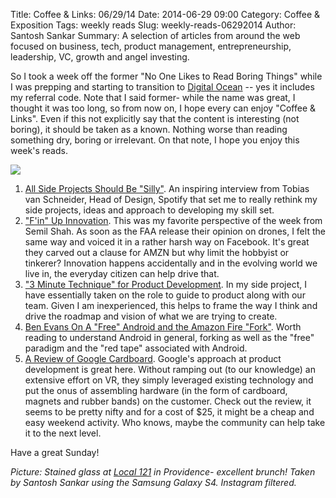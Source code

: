 Title: Coffee & Links: 06/29/14
Date: 2014-06-29 09:00
Category: Coffee & Exposition
Tags: weekly reads
Slug: weekly-reads-06292014
Author: Santosh Sankar
Summary: A selection of articles from around the web focused on business, tech, product management, entrepreneurship, leadership, VC, growth and angel investing.
 
So I took a week off the former "No One Likes to Read Boring Things" while I was prepping and starting to transition to [Digital Ocean](https://www.digitalocean.com/?refcode=4326c62c8117) -- yes it includes my referral code. Note that I said former- while the name was great, I thought it was too long, so from now on, I hope every can enjoy "Coffee & Links". Even if this not explicitly say that the content is interesting (not boring), it should be taken as a known. Nothing worse than reading something dry, boring or irrelevant. On that note, I hope you enjoy this week's reads.

![](/../../../../images/local121.jpg)

1. [All Side Projects Should Be "Silly"](http://www.fastcompany.com/3032394/hit-the-ground-running/spotifys-design-lead-on-why-side-projects-should-be-stupid?partner=rss). An inspiring interview from Tobias van Schneider, Head of Design, Spotify that set me to really rethink my side projects, ideas and approach to developing my skill set. 
2. ["F'in" Up Innovation](http://blog.semilshah.com/2014/06/25/f-ing-up-innovation/). This was my favorite perspective of the week from Semil Shah. As soon as the FAA release their opinion on drones, I felt the same way and voiced it in a rather harsh way on Facebook. It's great they carved out a clause for AMZN but why limit the hobbyist or tinkerer? Innovation happens accidentally and in the evolving world we live in, the everyday citizen can help drive that.
3. ["3 Minute Technique" for Product Development](https://www.linkedin.com/today/post/article/20140617155225-4444200-the-3-minute-technique-for-brainstorming-your-startup-s-product-roadmap?trk=object-title).  In my side project, I have essentially taken on the role to guide to product along with our team. Given I am inexperienced, this helps to frame the way I think and drive the roadmap and vision of what we are trying to create. 
4. [Ben Evans On A "Free" Android and the Amazon Fire "Fork"](http://ben-evans.com/benedictevans/2014/6/21/amazon-and-forks). Worth reading to understand Android in general, forking as well as the "free" paradigm and the "red tape" associated with Android. 
5. [A Review of Google Cardboard](http://techcrunch.com/2014/06/25/hands-on-with-googles-incredibly-clever-cardboard-virtual-reality-headset/?ncid=rss&cps=gravity). Google's approach at product development is great here. Without ramping out (to our knowledge) an extensive effort on VR, they simply leveraged existing technology and put the onus of assembling hardware (in the form of cardboard, magnets and rubber bands) on the customer. Check out the review, it seems to be pretty nifty and for a cost of $25, it might be a cheap and easy weekend activity. Who knows, maybe the community can help take it to the next level. 

Have a great Sunday!

*Picture: Stained glass at [Local 121](http://local121.com/) in Providence- excellent brunch! Taken by Santosh Sankar using the Samsung Galaxy S4. Instagram filtered.*